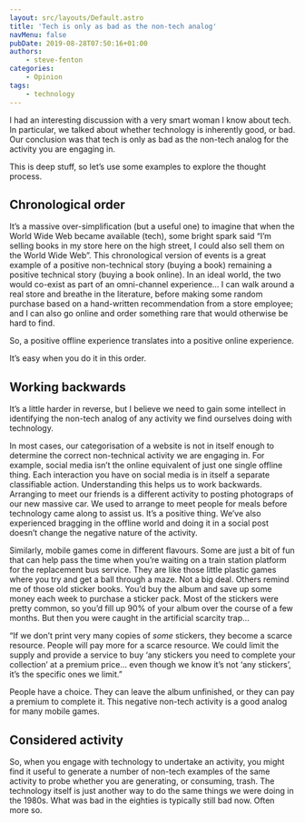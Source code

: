 ```yaml
---
layout: src/layouts/Default.astro
title: 'Tech is only as bad as the non-tech analog'
navMenu: false
pubDate: 2019-08-28T07:50:16+01:00
authors:
    - steve-fenton
categories:
    - Opinion
tags:
    - technology
---
```


I had an interesting discussion with a very smart woman I know about tech. In particular, we talked about whether technology is inherently good, or bad. Our conclusion was that tech is only as bad as the non-tech analog for the activity you are engaging in.

This is deep stuff, so let’s use some examples to explore the thought process.

## Chronological order

It’s a massive over-simplification (but a useful one) to imagine that when the World Wide Web became available (tech), some bright spark said “I’m selling books in my store here on the high street, I could also sell them on the World Wide Web”. This chronological version of events is a great example of a positive non-technical story (buying a book) remaining a positive technical story (buying a book online). In an ideal world, the two would co-exist as part of an omni-channel experience… I can walk around a real store and breathe in the literature, before making some random purchase based on a hand-written recommendation from a store employee; and I can also go online and order something rare that would otherwise be hard to find.

So, a positive offline experience translates into a positive online experience.

It’s easy when you do it in this order.

## Working backwards

It’s a little harder in reverse, but I believe we need to gain some intellect in identifying the non-tech analog of any activity we find ourselves doing with technology.

In most cases, our categorisation of a website is not in itself enough to determine the correct non-technical activity we are engaging in. For example, social media isn’t the online equivalent of just one single offline thing. Each interaction you have on social media is in itself a separate classifiable action. Understanding this helps us to work backwards. Arranging to meet our friends is a different activity to posting photograps of our new massive car. We used to arrange to meet people for meals before technology came along to assist us. It’s a positive thing. We’ve also experienced bragging in the offline world and doing it in a social post doesn’t change the negative nature of the activity.

Similarly, mobile games come in different flavours. Some are just a bit of fun that can help pass the time when you’re waiting on a train station platform for the replacement bus service. They are like those little plastic games where you try and get a ball through a maze. Not a big deal. Others remind me of those old sticker books. You’d buy the album and save up some money each week to purchase a sticker pack. Most of the stickers were pretty common, so you’d fill up 90% of your album over the course of a few months. But then you were caught in the artificial scarcity trap…

“If we don’t print very many copies of *some* stickers, they become a scarce resource. People will pay more for a scarce resource. We could limit the supply and provide a service to buy ‘any stickers you need to complete your collection’ at a premium price… even though we know it’s not ‘any stickers’, it’s the specific ones we limit.”

People have a choice. They can leave the album unfinished, or they can pay a premium to complete it. This negative non-tech activity is a good analog for many mobile games.

## Considered activity

So, when you engage with technology to undertake an activity, you might find it useful to generate a number of non-tech examples of the same activity to probe whether you are generating, or consuming, trash. The technology itself is just another way to do the same things we were doing in the 1980s. What was bad in the eighties is typically still bad now. Often more so.